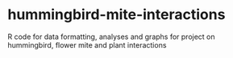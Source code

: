 # hummingbird-mite-interactions
R code for data formatting, analyses and graphs for project on hummingbird, flower mite and plant interactions

